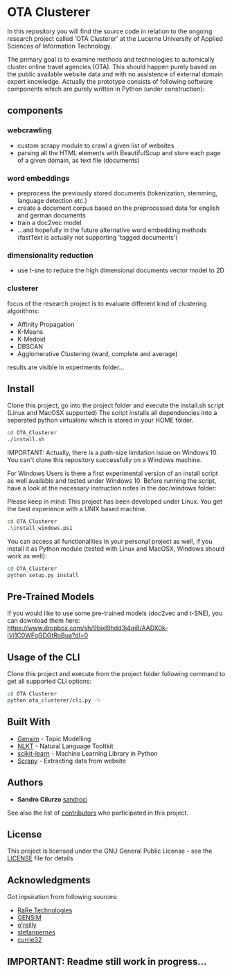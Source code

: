 # OTA Clusterer
In this repository you will find the source code in relation to the ongoing research project called 'OTA Clusterer' at the Lucerne University of Applied Sciences of Information Technology. 

The primary goal is to examine methods and technologies to automically cluster online travel agencies (OTA). This should happen purely based on the public available website data and with no assistence of external domain expert knowledge. Actually the prototype consists of following software components which are purely written in Python (under construction): 

## components
### webcrawling
- custom scrapy module to crawl a given list of websites
- parsing all the HTML elements with BeautifulSoup and store each page of a given domain, as text file (documents)

### word embeddings
- preprocess the previously stored documents (tokenization, stemming, language detection etc.)
- create a document corpus based on the preprocessed data for english and german documents
- train a doc2vec model
- ...and hopefully in the future alternative word embedding methods (fastText is actually not supporting 'tagged documents')

### dimensionality reduction
- use t-sne to reduce the high dimensional documents vector model to 2D

### clusterer
focus of the research project is to evaluate different kind of clustering algorithms:
- Affinity Propagation
- K-Means
- K-Medoid
- DBSCAN
- Agglomerative Clustering (ward, complete and average)

results are visible in experiments folder...


## Install

Clone this project, go into the project folder and execute the install.sh script (Linux and MacOSX supported)
The script installs all dependencies into a seperated python virtualenv which is stored in your HOME folder.

```sh
cd OTA_Clusterer
./install.sh
```

IMPORTANT: Actually, there is a path-size limitation issue on Windows 10. You can't clone this repository successfully on a Windows machine. 

For Windows Users is there a first experimental version of an install script as well available and tested under Windows 10. Before running the script, have a look at the necessary instruction notes in the doc/windows folder:

Please keep in mind: This project has been developed under Linux. You get the best experience with a UNIX based machine.

```sh
cd OTA_Clusterer
.\install_windows.ps1
```
You can access all functionalities in your personal project as well, if you install it as Python module (tested with Linux and MacOSX, Windows should work as well):

```sh
cd OTA_Clusterer
python setup.py install

```

## Pre-Trained Models

If you would like to use some pre-trained models (doc2vec and t-SNE), you can download them here:
https://www.dropbox.com/sh/9bixl9hdd3j4qi8/AADX0k-iVi1C0WFgGDGtRoBua?dl=0

## Usage of the CLI

Clone this project and execute from the project folder following command to get all supported CLI options:
```sh
cd OTA Clusterer
python ota_clusterer/cli.py -h
```


## Built With

* [Gensim](https://radimrehurek.com/gensim/) - Topic Modelling
* [NLKT](http://www.nltk.org/) - Natural Language Tooltkit
* [scikit-learn](http://scikit-learn.org/stable/) - Machine Learning Library in Python
* [Scrapy](https://scrapy.org/) - Extracting data from website

## Authors

* **Sandro Cilurzo** [sandroci](https://github.com/sandroci)

See also the list of [contributors](https://github.com/sandroci/OTA_clusterer/contributors) who participated in this project.

## License

This project is licensed under the GNU General Public License - see the [LICENSE](LICENSE) file for details

## Acknowledgments

Got inpsiration from following sources:

* [RaRe Technologies](https://rare-technologies.com/blog/)
* [GENSIM](https://markroxor.github.io/gensim/tutorials/)
* [o'reilly](https://github.com/oreillymedia/t-SNE-tutorial)
* [stefanpernes](https://github.com/stefanpernes/)
* [currie32](https://www.kaggle.com/currie32)

## IMPORTANT: Readme still work in progress... 
